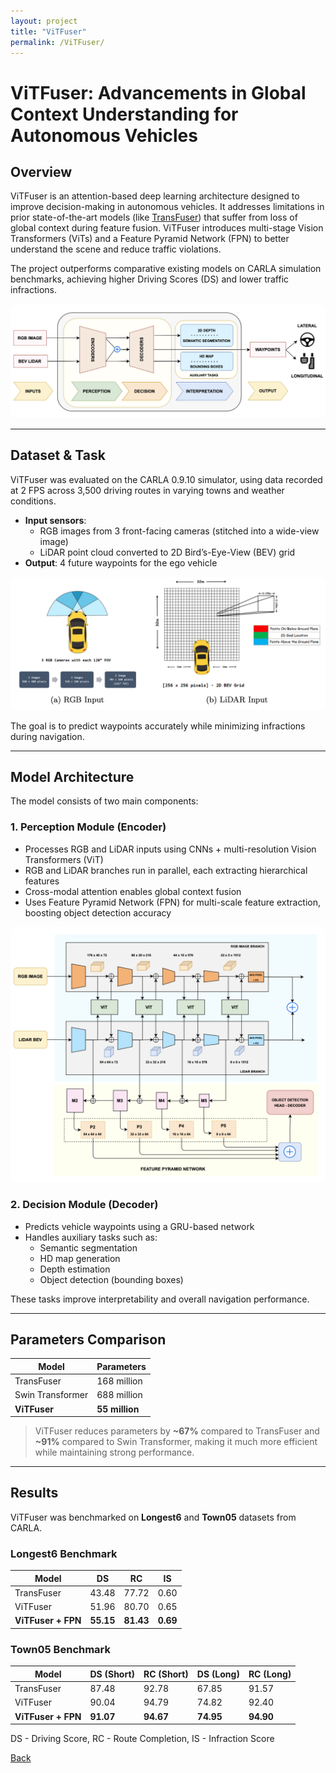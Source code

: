 ```yaml
---
layout: project
title: "ViTFuser"
permalink: /ViTFuser/
---
```


# ViTFuser: Advancements in Global Context Understanding for Autonomous Vehicles

## Overview

ViTFuser is an attention-based deep learning architecture designed to improve decision-making in autonomous vehicles. It addresses limitations in prior state-of-the-art models (like [TransFuser](https://arxiv.org/pdf/2205.15997)) that suffer from loss of global context during feature fusion. ViTFuser introduces multi-stage Vision Transformers (ViTs) and a Feature Pyramid Network (FPN) to better understand the scene and reduce traffic violations.

The project outperforms comparative existing models on CARLA simulation benchmarks, achieving higher Driving Scores (DS) and lower traffic infractions.

<a href="/ViTFuser/">
    <img src="/assets/img/high_level.png" alt="High Level Overview" style="width: 15   0px; border-radius: 10px;">
</a>

---

## Dataset & Task

ViTFuser was evaluated on the CARLA 0.9.10 simulator, using data recorded at 2 FPS across 3,500 driving routes in varying towns and weather conditions.

- **Input sensors**:
  - RGB images from 3 front-facing cameras (stitched into a wide-view image)
  - LiDAR point cloud converted to 2D Bird’s-Eye-View (BEV) grid
- **Output**: 4 future waypoints for the ego vehicle

<a href="/ViTFuser/">
    <img src="/assets/img/input_modality.png" alt="Input Modality" style="width: 15   0px; border-radius: 10px;">
</a>

The goal is to predict waypoints accurately while minimizing infractions during navigation.

---

## Model Architecture

The model consists of two main components:

### 1. **Perception Module (Encoder)**
- Processes RGB and LiDAR inputs using CNNs + multi-resolution Vision Transformers (ViT)
- RGB and LiDAR branches run in parallel, each extracting hierarchical features
- Cross-modal attention enables global context fusion
- Uses Feature Pyramid Network (FPN) for multi-scale feature extraction, boosting object detection accuracy

<a href="/ViTFuser/">
    <img src="/assets/img/encoder.png" alt="Encoder" style="width: 15   0px; border-radius: 10px;">
</a>

### 2. **Decision Module (Decoder)**
- Predicts vehicle waypoints using a GRU-based network
- Handles auxiliary tasks such as:
  - Semantic segmentation
  - HD map generation
  - Depth estimation
  - Object detection (bounding boxes)
  
These tasks improve interpretability and overall navigation performance.

---

## Parameters Comparison

| Model            | Parameters       |
|------------------|------------------|
| TransFuser       | 168 million      |
| Swin Transformer | 688 million      |
| **ViTFuser**     | **55 million**   |

> ViTFuser reduces parameters by **~67%** compared to TransFuser and **~91%** compared to Swin Transformer, making it much more efficient while maintaining strong performance.

---

## Results

ViTFuser was benchmarked on **Longest6** and **Town05** datasets from CARLA.

### Longest6 Benchmark

| Model               | DS          | RC         | IS        |
|---------------------|-------------|------------|-----------|
| TransFuser          | 43.48       | 77.72      | 0.60      |
| ViTFuser            | 51.96       | 80.70      | 0.65      |
| **ViTFuser + FPN**  | **55.15**   | **81.43**  | **0.69**  |

### Town05 Benchmark

| Model               | DS (Short) | RC (Short) | DS (Long) | RC (Long) |
|---------------------|------------|------------|-----------|-----------|
| TransFuser          | 87.48      | 92.78      | 67.85     | 91.57     |
| ViTFuser            | 90.04      | 94.79      | 74.82     | 92.40     |
| **ViTFuser + FPN**  | **91.07**  | **94.67**  | **74.95** | **94.90** |

DS - Driving Score, RC - Route Completion, IS - Infraction Score


[Back](/index/)
